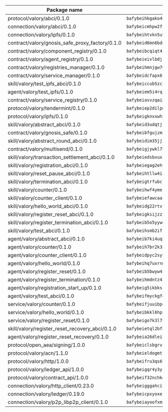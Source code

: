 | Package name                                                  | Package hash                                                  |
| ------------------------------------------------------------- | ------------------------------------------------------------- |
| protocol/valory/abci/0.1.0                                    | `bafybeihkgako44fzgurcv4hgbems4ptdtosae4lopnnr75eczb6kx3x2lm` |
| connection/valory/abci/0.1.0                                  | `bafybeicmhpw2f5c3vds6lwlv2q4fa5nd6zonnvgdretrwfly7ylpiofdqq` |
| connection/valory/ipfs/0.1.0                                  | `bafybeihtvkn5uv3ibumme7zzmrxx7iehc6lnjhil726h2jidpdzzjnd5ay` |
| contract/valory/gnosis_safe_proxy_factory/0.1.0               | `bafybeid6mn6bdqory2v5ch4oqeqbp22njlrx77hq3u4k6xjrdtebgc472e` |
| contract/valory/component_registry/0.1.0                      | `bafybeibcqiqt4zvpoqgcx5w55ozvu75uhrmqlk6l4pgmft3h5e53yein3i` |
| contract/valory/agent_registry/0.1.0                          | `bafybeieivlbdjsvg4guh5ntxwn3afkfgwpd6vb5gpr3e2qizbko37stsvq` |
| contract/valory/registries_manager/0.1.0                      | `bafybeihmnjgw764eftqk7dk65ba2un6qifmi2mfcmxjziaecusznegze3i` |
| contract/valory/service_manager/0.1.0                         | `bafybeidcfapx6fneknzg66snljmkdzptr4vjacoa3zsjjg36gpabuzbjka` |
| skill/valory/test_ipfs_abci/0.1.0                             | `bafybeiccub5zc5jhubxsaakeaivgppgenr7bonrx5bbsn3aqygxoktaxj4` |
| agent/valory/test_ipfs/0.1.0                                  | `bafybeiem5i4rqiutisrxkwnqve3ksr5oiwg42kojyxebx74bhwebltm4am` |
| contract/valory/service_registry/0.1.0                        | `bafybeiasvzqaipsfkgtaxtcxejen7c2unpt5jlkc47ydehqbelqsgoanea` |
| protocol/valory/tendermint/0.1.0                              | `bafybeiep2dilpmu3je4z2kq7yc7l6n7ax5knwfax2ufvmnflt3uj2wrbju` |
| protocol/valory/ipfs/0.1.0                                    | `bafybeigknxxwh2xts7ijbacils4a4cgq7jhcdvwahshbw22zw5hnncsfla` |
| skill/valory/abstract_abci/0.1.0                              | `bafybeid3udqtjtl4txht2z3tm3z3mr2nqtoddtno3u3urxjqjbbpqeelli` |
| contract/valory/gnosis_safe/0.1.0                             | `bafybeibfgujzm23e2owls6pqyro5jvzpketidqwqpabf47xvlbpglhcmpe` |
| skill/valory/abstract_round_abci/0.1.0                        | `bafybeidim35jj3a7hsejnol6y73eoj7n2uyi7ehwxhzvtzfdrskulribum` |
| contract/valory/multisend/0.1.0                               | `bafybeigjywkl7hydjsrkogob3xebj2ifhqwmfhhxoeyrndzhhxi5u6amey` |
| skill/valory/transaction_settlement_abci/0.1.0                | `bafybeiedsbvuxlh652tun7nhgqs47ep7wukak7wsbqxcslzo32mkf3aofu` |
| skill/valory/registration_abci/0.1.0                          | `bafybeiegag2eht6bxiammedenr23jwt23h2hzln3ygmdh6oktnvm4ywjky` |
| skill/valory/reset_pause_abci/0.1.0                           | `bafybeihtllw4i3j5r7jzsfejvbelesw6lsis4ba52ix6b32nhmr5bakwfu` |
| skill/valory/termination_abci/0.1.0                           | `bafybeigtrfubcfdw2enhbkoum7a6ydaylj74asn2uw2j6z5yp43syl3jva` |
| skill/valory/counter/0.1.0                                    | `bafybeihwf4ymejsriovlv3qqwyf3bkjifsb4ssaogwdgvs37dbwltoj27u` |
| skill/valory/counter_client/0.1.0                             | `bafybeiefawcaaiy4matry7m53k36kqy4uadtmtpuulatnt5afkezx6napa` |
| skill/valory/hello_world_abci/0.1.0                           | `bafybeidg22rtvt35ordvnma5nv4em63tpllsgncb5oftjc47r5exd2tvtm` |
| skill/valory/register_reset_abci/0.1.0                        | `bafybeigksijzz55zarvtxwmldyu3mrbw564v2gcak2vuq5xgfsphjp4kvy` |
| skill/valory/register_termination_abci/0.1.0                  | `bafybeib5o5yyw6synlm4is2w3tamsy6mxgjrmznxvmkrxvvd32lh5omql4` |
| skill/valory/test_abci/0.1.0                                  | `bafybeihsmb2ifcwh3qloke5la4hvuozn23cpk3izwv42j6dgsbv4gjnogu` |
| agent/valory/abstract_abci/0.1.0                              | `bafybeib7ki4uqp6b6sqmi3w5mba5r6hxl4mayrfnj2fxywqzq56rr4dgwu` |
| agent/valory/counter/0.1.0                                    | `bafybeih7br2k3pgbxto7nzctncmkidwuavmnz2jzp4qpuasxbvioi5noxu` |
| agent/valory/counter_client/0.1.0                             | `bafybeidpyc2syvuv3px52gmeaismyhcn4xskbzts22frwlxrwioj53vh6i` |
| agent/valory/hello_world/0.1.0                                | `bafybeihq7uxrnmlu5d4ikep7ywufhgjt2yfsjylphir6ryocjdad7xqhku` |
| agent/valory/register_reset/0.1.0                             | `bafybeib5bwyw4fnwwqxfec47ewfao4hlx5ko5z37djgikm66mm6q6d5mpy` |
| agent/valory/register_termination/0.1.0                       | `bafybeihmdntz4sfa75q24c7o4igwabysr3tvywxmjiyu5ky6tpxmi5ycju` |
| agent/valory/registration_start_up/0.1.0                      | `bafybeig5ikbksc37jb7gtvtkvkea3rja4tdnbyu3qiraukbagn6k3tat7y` |
| agent/valory/test_abci/0.1.0                                  | `bafybeifmyckgfdoa7marutjvpt3j5utjv6mf3xzdsejrsxwq6nyuczieke` |
| service/valory/counter/0.1.0                                  | `bafybeifjuuibpe642lqmwpzsvs6x56cqqlfn7m5jpy6xngf5nr5immbvxq` |
| service/valory/hello_world/0.1.0                              | `bafybeibkkl6hpuecn7yxawu6pvqvbwuqpy3dcp6ymdhext5do5g2xj6dee` |
| service/valory/register_reset/0.1.0                           | `bafybeigo7k3l7btdit6tlqlqmm6ogoqvol7vjhvgqvsrbcsjj73gbpifhi` |
| skill/valory/register_reset_recovery_abci/0.1.0               | `bafybeietql2bfhn4uwsx47gvksofmhoxo52z3xbibrt7v5qgcu3vs7hxbu` |
| agent/valory/register_reset_recovery/0.1.0                    | `bafybeia26dlei2v6ndenxhlr45bmrdlwixwqkh6xtuf7dwx2ccw22umxem` |
| protocol/open_aea/signing/1.0.0                               | `bafybeiclsbgrviyxbmi2vex5ze3dhr7ywohrqedebx26jozayxvroqtegq` |
| protocol/valory/acn/1.1.0                                     | `bafybeieldogmtf3m4jdsvt4vvyay3jh54rjn3deasymfw43vz3o42vigmq` |
| protocol/valory/http/1.0.0                                    | `bafybeifru3qs6udfzprax7jxktbsuzn7immfvi3scgfspifq3zdxwkgvnm` |
| protocol/valory/ledger_api/1.0.0                              | `bafybeigqr4y3ykz3iulrcoqmji7hy3dxaoy7zmyyzff4ivpbubcpwdknai` |
| protocol/valory/contract_api/1.0.0                            | `bafybeif32nchkgn6yet7e5gt4auhf7lsahxnj4t36kxbw55p3gi7qpeuxq` |
| connection/valory/http_client/0.23.0                          | `bafybeigggahci7hq6tr3tyueatgkvgn73y4b3av2vk7vtr7jkeuwsqcteq` |
| connection/valory/ledger/0.19.0                               | `bafybeicpxyoxez7lperltamvikxu6vzk2lhqakbivce4nzywyzoqbxoogm` |
| connection/valory/p2p_libp2p_client/0.1.0                     | `bafybeiayoofxmj6z3pasn2akqj3udgq2ta2ar6mv6zoehstul2btvv3gqa` |
